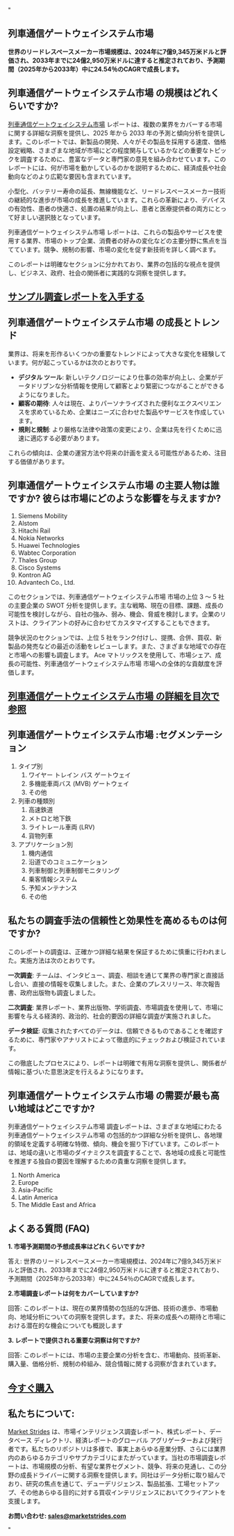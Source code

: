 "<h2>列車通信ゲートウェイシステム市場</h2>
<p><strong>世界のリードレスペースメーカー市場規模は、2024年に7億9,345万米ドルと評価され、2033年までに24億2,950万米ドルに達すると推定されており、予測期間（2025年から2033年）中に24.54％のCAGRで成長します。</strong></p>
<h2>列車通信ゲートウェイシステム市場 の規模はどれくらいですか?</h2>
<p><a href=https://marketstrides.com/request-sample/train-communication-gateways-systems-market>列車通信ゲートウェイシステム市場</a> レポートは、複数の業界をカバーする市場に関する詳細な洞察を提供し、2025 年から 2033 年の予測と傾向分析を提供します。このレポートでは、新製品の開発、人々がその製品を採用する速度、価格設定戦略、さまざまな地域が市場にどの程度関与しているかなどの重要なトピックを調査するために、豊富なデータと専門家の意見を組み合わせています。このレポートには、何が市場を動かしているのかを説明するために、経済成長や社会動向などのより広範な要因も含まれています。</p>
<p>小型化、バッテリー寿命の延長、無線機能など、リードレスペースメーカー技術の継続的な進歩が市場の成長を推進しています。これらの革新により、デバイスの有効性、患者の快適さ、処置の結果が向上し、患者と医療提供者の両方にとって好ましい選択肢となっています。</p>
<p>列車通信ゲートウェイシステム市場 レポートは、これらの製品やサービスを使用する業界、市場のトップ企業、消費者の好みの変化などの主要分野に焦点を当てています。競争、規制の影響、市場の変化を促す新技術を詳しく調べます。</p>
<p>このレポートは明確なセクションに分かれており、業界の包括的な視点を提供し、ビジネス、政府、社会の関係者に実践的な洞察を提供します。</p>
<h2><strong><a href=https://marketstrides.com/request-sample/train-communication-gateways-systems-market>サンプル調査レポートを入手する</a></strong></h2>
<h2>列車通信ゲートウェイシステム市場 の成長とトレンド</h2>
<p>業界は、将来を形作るいくつかの重要なトレンドによって大きな変化を経験しています。何が起こっているかは次のとおりです。</p>
<ul>
<li><strong>デジタル ツール</strong>: 新しいテクノロジーにより仕事の効率が向上し、企業がデータドリブンな分析情報を使用して顧客とより緊密につながることができるようになりました。</li>
<li><strong>顧客の期待</strong>: 人々は現在、よりパーソナライズされた便利なエクスペリエンスを求めているため、企業はニーズに合わせた製品やサービスを作成しています。</li>
<li><strong>規則と規制</strong>: より厳格な法律や政策の変更により、企業は先を行くために迅速に適応する必要があります。</li>
</ul>
<p>これらの傾向は、企業の運営方法や将来の計画を変える可能性があるため、注目する価値があります。</p>
<h2>列車通信ゲートウェイシステム市場 の主要人物は誰ですか? 彼らは市場にどのような影響を与えますか?</h2>
<p><ol>
<li>Siemens Mobility</li>
<li>Alstom</li>
<li>Hitachi Rail</li>
<li>Nokia Networks</li>
<li>Huawei Technologies</li>
<li>Wabtec Corporation</li>
<li>Thales Group</li>
<li>Cisco Systems</li>
<li>Kontron AG</li>
<li>Advantech Co., Ltd.</li>
</ol></p>
<div>
<p>このセクションでは、列車通信ゲートウェイシステム市場 市場の上位 3 ～ 5 社の主要企業の SWOT 分析を提供します。主な戦略、現在の目標、課題、成長の可能性を検討しながら、自社の強み、弱み、機会、脅威を検討します。企業のリストは、クライアントの好みに合わせてカスタマイズすることもできます。</p>
<p>競争状況のセクションでは、上位 5 社をランク付けし、提携、合併、買収、新製品の発売などの最近の活動をレビューします。また、さまざまな地域での存在と市場への影響も調査します。 Ace マトリックスを使用して、市場シェア、成長の可能性、列車通信ゲートウェイシステム市場 市場への全体的な貢献度を評価します。</p>
<h2><strong><a href=https://marketstrides.com/report/train-communication-gateways-systems-market>列車通信ゲートウェイシステム市場 の詳細を目次で参照</a></strong></h2>
<h2>列車通信ゲートウェイシステム市場 :セグメンテーション</h2>
<p><ol>
<li>タイプ別
<ol>
<li>ワイヤー トレイン バス ゲートウェイ</li>
<li>多機能車両バス (MVB) ゲートウェイ</li>
<li>その他</li>
</ol>
</li>
<li>列車の種類別
<ol>
<li>高速鉄道</li>
<li>メトロと地下鉄</li>
<li>ライトレール車両 (LRV)</li>
<li>貨物列車</li>
</ol>
</li>
<li>アプリケーション別
<ol>
<li>機内通信</li>
<li>沿道でのコミュニケーション</li>
<li>列車制御と列車制御モニタリング</li>
<li>乗客情報システム</li>
<li>予知メンテナンス</li>
<li>その他</li>
</ol>
</li>
</ol></p>
<h2>私たちの調査手法の信頼性と効果性を高めるものは何ですか?</h2>
<p>このレポートの調査は、正確かつ詳細な結果を保証するために慎重に行われました。実施方法は次のとおりです。</p>
<p><strong>一次調査</strong>: チームは、インタビュー、調査、相談を通じて業界の専門家と直接話し合い、直接の情報を収集しました。また、企業のプレスリリース、年次報告書、政府出版物も調査しました。</p>
<p><strong>二次調査</strong>: 業界レポート、業界出版物、学術調査、市場調査を使用して、市場に影響を与える経済的、政治的、社会的要因の詳細な調査が実施されました。</p>
<p><strong>データ検証</strong>: 収集されたすべてのデータは、信頼できるものであることを確認するために、専門家やアナリストによって徹底的にチェックおよび検証されています。</p>
<p>この徹底したプロセスにより、レポートは明確で有用な洞察を提供し、関係者が情報に基づいた意思決定を行えるようになります。</p>
<h2>列車通信ゲートウェイシステム市場 の需要が最も高い地域はどこですか? </h2>
<p>列車通信ゲートウェイシステム市場 調査レポートは、さまざまな地域にわたる 列車通信ゲートウェイシステム市場 の包括的かつ詳細な分析を提供し、各地理的領域を定義する明確な特徴、傾向、機会を掘り下げています。このレポートは、地域の違いと市場のダイナミクスを調査することで、各地域の成長と可能性を推進する独自の要因を理解するための貴重な洞察を提供します。</p>
<p><ol>
<li>North America</li>
<li>Europe</li>
<li>Asia-Pacific</li>
<li>Latin America</li>
<li>The Middle East and Africa</li>
</ol></p>
<h2>よくある質問 (FAQ)</h2>
<p><strong>1. 市場予測期間の予想成長率はどれくらいですか?</strong></p>
<p>答え: 世界のリードレスペースメーカー市場規模は、2024年に7億9,345万米ドルと評価され、2033年までに24億2,950万米ドルに達すると推定されており、予測期間（2025年から2033年）中に24.54％のCAGRで成長します。</p>
<p><strong>2.市場調査レポートは何をカバーしていますか?</strong></p>
<p>回答: このレポートは、現在の業界情勢の包括的な評価、技術の進歩、市場動向、地域分析についての洞察を提供します。また、将来の成長への期待と市場における潜在的な機会についても概説します</p>
<p><strong>3. レポートで提供される重要な洞察は何ですか?</strong></p>
<p>回答: このレポートには、市場の主要企業の分析を含む、市場動向、技術革新、購入量、価格分析、規制の枠組み、競合情報に関する洞察が含まれています。</p>
<h2><strong><a href=https://marketstrides.com/buyNow/train-communication-gateways-systems-market>今すぐ購入</a></strong></h2>
<h2>私たちについて:</h2>
<p><a href=https://marketstrides.com/>Market Strides</a> は、市場インテリジェンス調査レポート、株式レポート、データベース ディレクトリ、経済レポートのグローバル アグリゲーターおよび発行者です。私たちのリポジトリは多様で、事実上あらゆる産業分野、さらには業界内のあらゆるカテゴリやサブカテゴリにまたがっています。当社の市場調査レポートは、市場規模の分析、有望な業界セグメント、競争、将来の見通し、この分野の成長ドライバーに関する洞察を提供します。同社はデータ分析に取り組んでおり、研究の焦点を通じて、デューデリジェンス、製品拡張、工場セットアップ、その他あらゆる目的に対する買収インテリジェンスにおいてクライアントを支援します。</p>
<p><strong>お問い合わせ: <a href=mailto:sales@marketstrides.com>sales@marketstrides.com</a></strong></p>
</div>"
